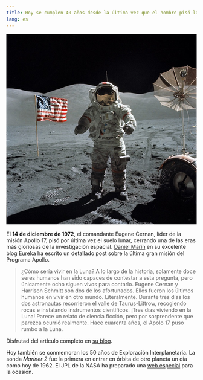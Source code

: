 ```yaml
---
title: Hoy se cumplen 40 años desde la última vez que el hombre pisó la Luna y 50 de Exploración Interplanetaria
lang: es
---
```


![Foto durante la misión Apollo 17][1]

El **14 de diciembre de 1972**, el comandante Eugene Cernan, líder de la misión Apollo 17, pisó por última vez el suelo lunar, cerrando una de las eras más gloriosas de la investigación espacial. [Daniel Marín][2] en su excelente blog [Eureka][3] ha escrito un detallado post sobre la última gran misión del Programa Apollo.

> ¿Cómo sería vivir en la Luna? A lo largo de la historia, solamente doce seres humanos han sido capaces de contestar a esta pregunta, pero únicamente ocho siguen vivos para contarlo. Eugene Cernan y Harrison Schmitt son dos de los afortunados. Ellos fueron los últimos humanos en vivir en otro mundo. Literalmente. Durante tres días los dos astronautas recorrieron el valle de Taurus-Littrow, recogiendo rocas e instalando instrumentos científicos. ¡Tres días viviendo en la Luna! Parece un relato de ciencia ficción, pero por sorprendente que parezca ocurrió realmente. Hace cuarenta años, el Apolo 17 puso rumbo a la Luna.

Disfrutad del artículo completo en [su blog][3].

Hoy también se conmemoran los 50 años de Exploración Interplanetaria. La sonda _Mariner 2_ fue la primera en entrar en órbita de otro planeta un día como hoy de 1962. El JPL de la NASA ha preparado una [web especial][4] para la ocasión.

   [1]: /media/2012/12/40-anos-apollo-17.jpg
   [2]: https://twitter.com/Eurekablog
   [3]: http://danielmarin.blogspot.com.es/2012/12/40-anos-del-apolo-17-los-ultimos.html
   [4]: http://www.jpl.nasa.gov/50years/

